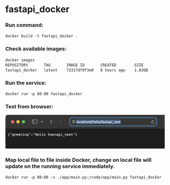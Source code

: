 # fastapi_docker
### Run command:
```shell
docker build -t fastapi_docker .
```
### Check available images:
```shell
docker images
REPOSITORY       TAG       IMAGE ID       CREATED        SIZE
fastapi_docker   latest    72317df8f3e0   8 hours ago    1.03GB
```
### Run the service:
```shell
docker run -p 80:80 fastapi_docker
```
### Test from browser:
![fastapi_running](pic/fastapi_docker_running.png)
### Map local file to file inside Docker, change on local file will update on the running service immediately.
```shell
docker run -p 80:80 -v ./app/main.py:/code/app/main.py fastapi_docker
```
